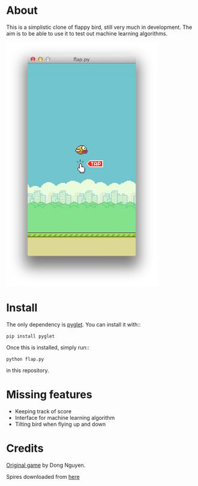 About
=====

This is a simplistic clone of flappy bird, still very much in development. The
aim is to be able to use it to test out machine learning algorithms.

![screenshot](flappy_screenshot.png)

Install
=======

The only dependency is [pyglet](https://bitbucket.org/pyglet/pyglet/wiki/Home).
You can install it with::

    pip install pyglet

Once this is installed, simply run::

    python flap.py

in this repository.

Missing features
================

* Keeping track of score
* Interface for machine learning algorithm
* Tilting bird when flying up and down

Credits
=======

[Original game](https://en.wikipedia.org/wiki/Flappy_Bird) by Dong Nguyen.

Spires downloaded from [here](http://www.spriters-resource.com/mobile/flappybird/sheet/59537/)